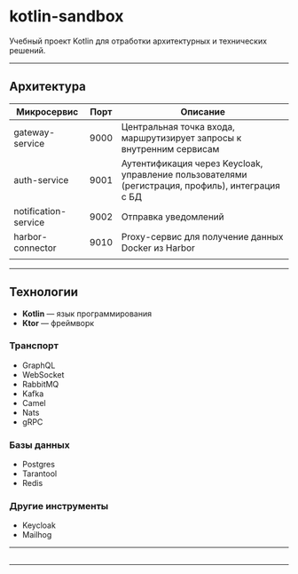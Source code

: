 # kotlin-sandbox

Учебный проект Kotlin для отработки архитектурных и технических решений.

---

## Архитектура

| Микросервис          | Порт | Описание                                                                                         |
|----------------------|------|--------------------------------------------------------------------------------------------------|
| gateway-service      | 9000 | Центральная точка входа, маршрутизирует запросы к внутренним сервисам                            |
| auth-service         | 9001 | Аутентификация через Keycloak, управление пользователями (регистрация, профиль), интеграция с БД |
| notification-service | 9002 | Отправка уведомлений                                                                             |
| harbor-connector     | 9010 | Proxy-сервис для получение данных Docker из Harbor                                               |
                                                                                           |
---

## Технологии

- **Kotlin** — язык программирования
- **Ktor** — фреймворк

### Транспорт
- GraphQL
- WebSocket
- RabbitMQ
- Kafka
- Camel
- Nats
- gRPC

### Базы данных
- Postgres
- Tarantool
- Redis

### Другие инструменты
- Keycloak
- Mailhog

---

## 

---


